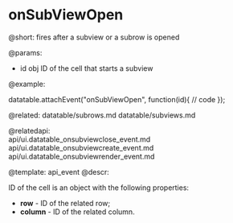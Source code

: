 onSubViewOpen
=============

@short: fires after a subview or a subrow is opened
	

@params: 
- id	obj		ID of the cell that starts a subview

@example:

datatable.attachEvent("onSubViewOpen", function(id){
	// code 
});

@related:
	datatable/subrows.md
    datatable/subviews.md
	
@relatedapi:    
	api/ui.datatable_onsubviewclose_event.md
    api/ui.datatable_onsubviewcreate_event.md
    api/ui.datatable_onsubviewrender_event.md

@template:	api_event
@descr:

ID of the cell is an object with the following properties:
 
- **row** - ID of the related row;
- **column** - ID of the related column.




